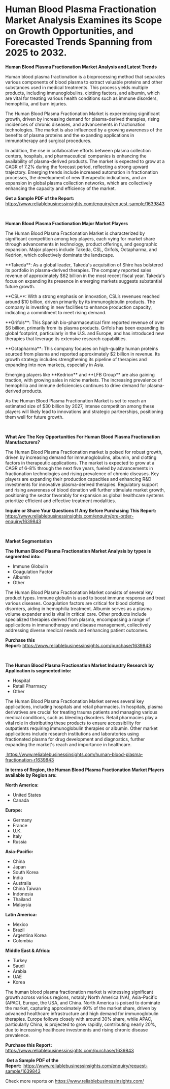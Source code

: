 <p><h1>Human Blood Plasma Fractionation Market Analysis Examines its Scope on Growth Opportunities, and Forecasted Trends Spanning from 2025 to 2032.</h1></p><p><strong>Human Blood Plasma Fractionation Market Analysis and Latest Trends</strong></p>
<p><p>Human blood plasma fractionation is a bioprocessing method that separates various components of blood plasma to extract valuable proteins and other substances used in medical treatments. This process yields multiple products, including immunoglobulins, clotting factors, and albumin, which are vital for treating various health conditions such as immune disorders, hemophilia, and burn injuries.</p><p>The Human Blood Plasma Fractionation Market is experiencing significant growth, driven by increasing demand for plasma-derived therapies, rising incidences of chronic diseases, and advancements in fractionation technologies. The market is also influenced by a growing awareness of the benefits of plasma proteins and the expanding applications in immunotherapy and surgical procedures. </p><p>In addition, the rise in collaborative efforts between plasma collection centers, hospitals, and pharmaceutical companies is enhancing the availability of plasma-derived products. The market is expected to grow at a CAGR of 7.2% during the forecast period, reflecting a strong upward trajectory. Emerging trends include increased automation in fractionation processes, the development of new therapeutic indications, and an expansion in global plasma collection networks, which are collectively enhancing the capacity and efficiency of the market.</p></p>
<p><strong>Get a Sample PDF of the Report:&nbsp;</strong> <a href="https://www.reliablebusinessinsights.com/enquiry/request-sample/1639843?utm_campaign=3359&utm_medium=2&utm_source=Github&utm_content=ia&utm_term=09032025&utm_id=human-blood-plasma-fractionation">https://www.reliablebusinessinsights.com/enquiry/request-sample/1639843</a></p>
<p>&nbsp;</p>
<p><strong>Human Blood Plasma Fractionation Major Market Players</strong></p>
<p><p>The Human Blood Plasma Fractionation Market is characterized by significant competition among key players, each vying for market share through advancements in technology, product offerings, and geographic expansion. Major players include Takeda, CSL, Grifols, Octapharma, and Kedrion, which collectively dominate the landscape.</p><p>**Takeda**: As a global leader, Takeda's acquisition of Shire has bolstered its portfolio in plasma-derived therapies. The company reported sales revenue of approximately $62 billion in the most recent fiscal year. Takeda's focus on expanding its presence in emerging markets suggests substantial future growth.</p><p>**CSL**: With a strong emphasis on innovation, CSL’s revenues reached around $10 billion, driven primarily by its immunoglobulin products. The company is investing in new facilities to enhance production capacity, indicating a commitment to meet rising demand.</p><p>**Grifols**: This Spanish bio-pharmaceutical firm reported revenue of over $6 billion, primarily from its plasma products. Grifols has been expanding its global footprint, particularly in the U.S. and Europe, and has introduced new therapies that leverage its extensive research capabilities.</p><p>**Octapharma**: This company focuses on high-quality human proteins sourced from plasma and reported approximately $2 billion in revenue. Its growth strategy includes strengthening its pipeline of therapies and expanding into new markets, especially in Asia.</p><p>Emerging players like **Kedrion** and **LFB Group** are also gaining traction, with growing sales in niche markets. The increasing prevalence of hemophilia and immune deficiencies continues to drive demand for plasma-derived products.</p><p>As the Human Blood Plasma Fractionation Market is set to reach an estimated size of $30 billion by 2027, intense competition among these players will likely lead to innovations and strategic partnerships, positioning them well for future growth.</p></p>
<p>&nbsp;</p>
<p><strong>What Are The Key Opportunities For Human Blood Plasma Fractionation Manufacturers?</strong></p>
<p><p>The Human Blood Plasma Fractionation market is poised for robust growth, driven by increasing demand for immunoglobulins, albumin, and clotting factors in therapeutic applications. The market is expected to grow at a CAGR of 6-8% through the next five years, fueled by advancements in fractionation technologies and rising prevalence of chronic diseases. Key players are expanding their production capacities and enhancing R&D investments for innovative plasma-derived therapies. Regulatory support and rising awareness of blood donation will further stimulate market growth, positioning the sector favorably for expansion as global healthcare systems prioritize efficient and effective treatment modalities.</p></p>
<p><strong>Inquire or Share Your Questions If Any Before Purchasing This Report:</strong> <a href="https://www.reliablebusinessinsights.com/enquiry/pre-order-enquiry/1639843?utm_campaign=3359&utm_medium=2&utm_source=Github&utm_content=ia&utm_term=09032025&utm_id=human-blood-plasma-fractionation">https://www.reliablebusinessinsights.com/enquiry/pre-order-enquiry/1639843</a></p>
<p>&nbsp;</p>
<p><strong>Market Segmentation</strong></p>
<p><strong>The Human Blood Plasma Fractionation Market Analysis by types is segmented into:</strong></p>
<p><ul><li>Immune Globulin</li><li>Coagulation Factor</li><li>Albumin</li><li>Other</li></ul></p>
<p><p>The Human Blood Plasma Fractionation Market consists of several key product types. Immune globulin is used to boost immune response and treat various diseases. Coagulation factors are critical for blood clotting disorders, aiding in hemophilia treatment. Albumin serves as a plasma volume expander and is vital in critical care. Other products include specialized therapies derived from plasma, encompassing a range of applications in immunotherapy and disease management, collectively addressing diverse medical needs and enhancing patient outcomes.</p></p>
<p><strong>Purchase this Report:&nbsp;</strong><a href="https://www.reliablebusinessinsights.com/purchase/1639843?utm_campaign=3359&utm_medium=2&utm_source=Github&utm_content=ia&utm_term=09032025&utm_id=human-blood-plasma-fractionation">https://www.reliablebusinessinsights.com/purchase/1639843</a></p>
<p>&nbsp;</p>
<p><strong>The Human Blood Plasma Fractionation Market Industry Research by Application is segmented into:</strong></p>
<p><ul><li>Hospital</li><li>Retail Pharmacy</li><li>Other</li></ul></p>
<p><p>The Human Blood Plasma Fractionation Market serves several key applications, including hospitals and retail pharmacies. In hospitals, plasma derivatives are crucial for treating trauma patients and managing various medical conditions, such as bleeding disorders. Retail pharmacies play a vital role in distributing these products to ensure accessibility for outpatients requiring immunoglobulin therapies or albumin. Other market applications include research institutions and laboratories using fractionated plasma for drug development and diagnostics, further expanding the market's reach and importance in healthcare.</p></p>
<p><a href="https://www.reliablebusinessinsights.com/human-blood-plasma-fractionation-r1639843?utm_campaign=3359&utm_medium=2&utm_source=Github&utm_content=ia&utm_term=09032025&utm_id=human-blood-plasma-fractionation">&nbsp;https://www.reliablebusinessinsights.com/human-blood-plasma-fractionation-r1639843</a></p>
<p><strong>In terms of Region, the Human Blood Plasma Fractionation Market Players available by Region are:</strong></p>
<p>
    <p> <strong> North America: </strong>
        <ul>
            <li>United States</li>
            <li>Canada</li>
        </ul>
        </p> 
    <p> <strong> Europe: </strong>
        <ul>
            <li>Germany</li>
            <li>France</li>
            <li>U.K.</li>
            <li>Italy</li>
            <li>Russia</li>
        </ul>
        </p> 
    <p> <strong> Asia-Pacific: </strong>
        <ul>
            <li>China</li>
            <li>Japan</li>
            <li>South Korea</li>
            <li>India</li>
            <li>Australia</li>
            <li>China Taiwan</li>
            <li>Indonesia</li>
            <li>Thailand</li>
            <li>Malaysia</li>
        </ul>
        </p> 
    <p> <strong> Latin America: </strong>
        <ul>
            <li>Mexico</li>
            <li>Brazil</li>
            <li>Argentina Korea</li>
            <li>Colombia</li>
        </ul>
        </p> 
    <p> <strong> Middle East & Africa: </strong>
        <ul>
            <li>Turkey</li>
            <li>Saudi</li>
            <li>Arabia</li>
            <li>UAE</li>
            <li>Korea</li>
        </ul>
    </p>
    </p>
<p><p>The human blood plasma fractionation market is witnessing significant growth across various regions, notably North America (NA), Asia-Pacific (APAC), Europe, the USA, and China. North America is poised to dominate the market, capturing approximately 40% of the market share, driven by advanced healthcare infrastructure and high demand for immunoglobulin therapies. Europe follows closely with around 30% share, while APAC, particularly China, is projected to grow rapidly, contributing nearly 20%, due to increasing healthcare investments and rising chronic disease prevalence.</p></p>
<p><strong>Purchase this Report: </strong><a href="https://www.reliablebusinessinsights.com/purchase/1639843?utm_campaign=3359&utm_medium=2&utm_source=Github&utm_content=ia&utm_term=09032025&utm_id=human-blood-plasma-fractionation">https://www.reliablebusinessinsights.com/purchase/1639843</a></p>
<p>&nbsp;<strong>Get a Sample PDF of the Report:&nbsp;&nbsp;</strong><a href="https://www.reliablebusinessinsights.com/enquiry/request-sample/1639843?utm_campaign=3359&utm_medium=2&utm_source=Github&utm_content=ia&utm_term=09032025&utm_id=human-blood-plasma-fractionation">https://www.reliablebusinessinsights.com/enquiry/request-sample/1639843</a></p>
<p><strong></strong></p>
<p>Check more reports on <a href="https://www.reliablebusinessinsights.com/?utm_campaign=3359&utm_medium=2&utm_source=Github&utm_content=ia&utm_term=09032025&utm_id=human-blood-plasma-fractionation">https://www.reliablebusinessinsights.com/</a></p>